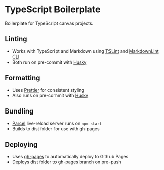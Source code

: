 # TypeScript Boilerplate

Boilerplate for TypeScript canvas projects.

## Linting

- Works with TypeScript and Markdown using [TSLint](https://github.com/palantir/tslint) and [MarkdownLint CLI](https://github.com/igorshubovych/markdownlint-cli)
- Both run on pre-commit with [Husky](https://github.com/typicode/husky)

## Formatting

- Uses [Prettier](https://github.com/prettier/prettier) for consistent styling
- Also runs on pre-commit with [Husky](https://github.com/typicode/husky)

## Bundling

- [Parcel](https://github.com/parcel-bundler/parcel) live-reload server runs on `npm start`
- Builds to dist folder for use with gh-pages

## Deploying

- Uses [gh-pages](https://github.com/tschaub/gh-pages) to automatically deploy to Github Pages
- Deploys dist folder to gh-pages branch on pre-push
